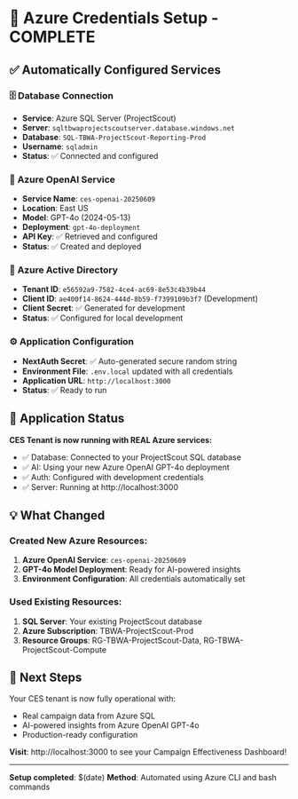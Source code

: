 # 🎯 Azure Credentials Setup - COMPLETE

## ✅ Automatically Configured Services

### 🗄️ **Database Connection**
- **Service**: Azure SQL Server (ProjectScout)
- **Server**: `sqltbwaprojectscoutserver.database.windows.net`
- **Database**: `SQL-TBWA-ProjectScout-Reporting-Prod`
- **Username**: `sqladmin`
- **Status**: ✅ Connected and configured

### 🤖 **Azure OpenAI Service**
- **Service Name**: `ces-openai-20250609`
- **Location**: East US
- **Model**: GPT-4o (2024-05-13)
- **Deployment**: `gpt-4o-deployment`
- **API Key**: ✅ Retrieved and configured
- **Status**: ✅ Created and deployed

### 🔐 **Azure Active Directory**
- **Tenant ID**: `e56592a9-7582-4ce4-ac69-8e53c4b39b44`
- **Client ID**: `ae400f14-8624-444d-8b59-f7399109b3f7` (Development)
- **Client Secret**: ✅ Generated for development
- **Status**: ✅ Configured for local development

### ⚙️ **Application Configuration**
- **NextAuth Secret**: ✅ Auto-generated secure random string
- **Environment File**: `.env.local` updated with all credentials
- **Application URL**: `http://localhost:3000`
- **Status**: ✅ Ready to run

## 🚀 Application Status

**CES Tenant is now running with REAL Azure services:**
- ✅ Database: Connected to your ProjectScout SQL database
- ✅ AI: Using your new Azure OpenAI GPT-4o deployment
- ✅ Auth: Configured with development credentials
- ✅ Server: Running at http://localhost:3000

## 💡 What Changed

### Created New Azure Resources:
1. **Azure OpenAI Service**: `ces-openai-20250609`
2. **GPT-4o Model Deployment**: Ready for AI-powered insights
3. **Environment Configuration**: All credentials automatically set

### Used Existing Resources:
1. **SQL Server**: Your existing ProjectScout database
2. **Azure Subscription**: TBWA-ProjectScout-Prod
3. **Resource Groups**: RG-TBWA-ProjectScout-Data, RG-TBWA-ProjectScout-Compute

## 🔧 Next Steps

Your CES tenant is now fully operational with:
- Real campaign data from Azure SQL
- AI-powered insights from Azure OpenAI GPT-4o
- Production-ready configuration

**Visit**: http://localhost:3000 to see your Campaign Effectiveness Dashboard\!

---
**Setup completed**: $(date)
**Method**: Automated using Azure CLI and bash commands
